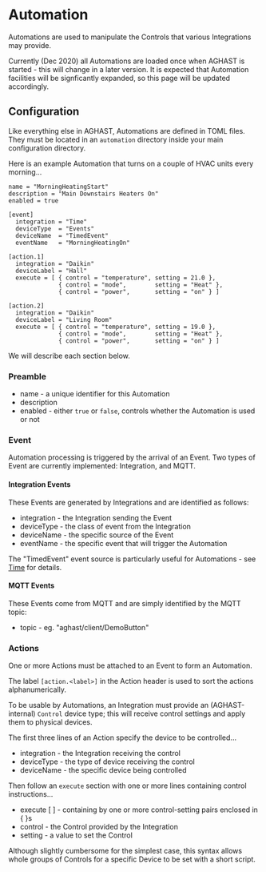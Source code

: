 # Automation

Automations are used to manipulate the Controls that various Integrations may provide.

Currently (Dec 2020) all Automations are loaded once when AGHAST is started - this will change in a later version.  It is expected that Automation facilities will be signficantly expanded, so this page will be updated accordingly.

## Configuration

Like everything else in AGHAST, Automations are defined in TOML files.
They must be located in an `automation` directory inside your main configuration directory.

Here is an example Automation that turns on a couple of HVAC units every morning...
```
name = "MorningHeatingStart"
description = "Main Downstairs Heaters On"
enabled = true

[event]
  integration = "Time"
  deviceType  = "Events"
  deviceName  = "TimedEvent"
  eventName   = "MorningHeatingOn"

[action.1]
  integration = "Daikin"
  deviceLabel = "Hall"
  execute = [ { control = "temperature", setting = 21.0 },
              { control = "mode",        setting = "Heat" },
              { control = "power",       setting = "on" } ]

[action.2]
  integration = "Daikin"
  deviceLabel = "Living Room"
  execute = [ { control = "temperature", setting = 19.0 },
              { control = "mode",        setting = "Heat" },
              { control = "power",       setting = "on" } ]  
```
We will describe each section below.

### Preamble
 * name - a unique identifier for this Automation
 * description
 * enabled - either `true` or `false`, controls whether the Automation is used or not

### Event
Automation processing is triggered by the arrival of an Event.  Two types of Event are currently implemented: Integration, and MQTT.

#### Integration Events
These Events are generated by Integrations and are identified as follows:
 * integration - the Integration sending the Event
 * deviceType - the class of event from the Integration
 * deviceName - the specific source of the Event
 * eventName - the specific event that will trigger the Automation

The "TimedEvent" event source is particularly useful for Automations - see [Time](../integrations/time/time.go) for details.

#### MQTT Events
These Events come from MQTT and are simply identified by the MQTT topic:
 * topic - eg. "aghast/client/DemoButton"


### Actions
One or more Actions must be attached to an Event to form an Automation.

The label `[action.<label>]` in the Action header is used to sort the actions alphanumerically.

To be usable by Automations, an Integration must provide an (AGHAST-internal) `Control` device type; this will receive control settings and apply them to physical devices.

The first three lines of an Action specify the device to be controlled...
 * integration - the Integration receiving the control
 * deviceType - the type of device receiving the control
 * deviceName - the specific device being controlled

Then follow an `execute` section with one or more lines containing control instructions...
 * execute [ ] - containing by one or more control-setting pairs enclosed in { }s
 * control - the Control provided by the Integration
 * setting - a value to set the Control

Although slightly cumbersome for the simplest case, this syntax allows whole groups of Controls for a specific Device to be set with a short script.
